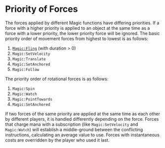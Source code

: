 # Priority of Forces
The forces applied by different Magic functions have differing priorities. If a force with a higher priority is applied to an object at the same time as a force with a lower priority, the lower priority force will be ignored. The basic priority order of movement forces from highest to lowest is as follows:

1. [`Magic:Fling`](../../api/magic/Fling/) (with duration > 0)
2. `Magic:SetVelocity`
3. `Magic:Translate`
4. `Magic:SetAnchored`
5. `Magic:Follow`

The priority order of rotational forces is as follows:

1. `Magic:Spin`
2. `Magic:Watch`
3. `Magic:PointTowards`
4. `Magic:SetAnchored`

If two forces of the same priority are applied at the same time as each other by different players, it is handled differently depending on the force. Forces that charge mana with a subscription (like `Magic:SetVelocity` and `Magic:Watch`) will establish a middle-ground between the conflicting instructions, calculating an average value to use. Forces with instantaneous costs are overridden by the player who used it last.
